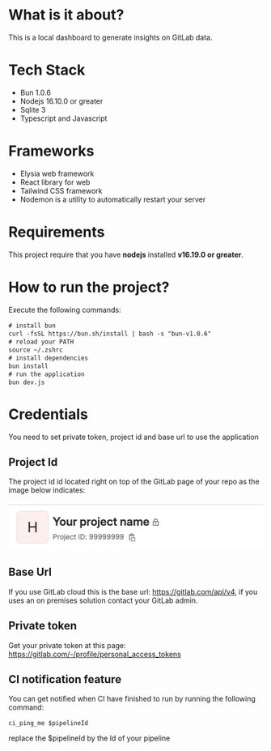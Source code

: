 # What is it about?

This is a local dashboard to generate insights on GitLab data.

# Tech Stack

* Bun 1.0.6
* Nodejs 16.10.0 or greater
* Sqlite 3
* Typescript and Javascript

# Frameworks

* Elysia web framework
* React library for web
* Tailwind CSS framework
* Nodemon is a utility to automatically restart your server

# Requirements

This project require that you have **nodejs** installed **v16.19.0 or greater**.

# How to run the project?

Execute the following commands:

```
# install bun
curl -fsSL https://bun.sh/install | bash -s "bun-v1.0.6"
# reload your PATH
source ~/.zshrc
# install dependencies
bun install
# run the application
bun dev.js
```

# Credentials

You need to set private token, project id and base url to use the application

## Project Id
The project id id located right on top of the GitLab page of your repo as the image below indicates:

![ProjectID](gitlab-project-id.png)

## Base Url
If you use GitLab cloud this is the base url: https://gitlab.com/api/v4, if you uses an on premises solution contact your GitLab admin.

## Private token
Get your private token at this page: https://gitlab.com/-/profile/personal_access_tokens

## CI notification feature
You can get notified when CI have finished to run by running the following command:
```
ci_ping_me $pipelineId
```
replace the $pipelineId by the Id of your pipeline